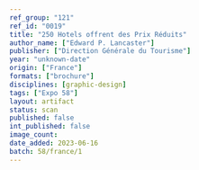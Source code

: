 ```yaml
---
ref_group: "121"
ref_id: "0019"
title: "250 Hotels offrent des Prix Réduits"
author_name: ["Edward P. Lancaster"]
publisher: ["Direction Générale du Tourisme"]
year: "unknown-date"
origin: ["France"]
formats: ["brochure"]
disciplines: [graphic-design]
tags: ["Expo 58"]
layout: artifact
status: scan
published: false
int_published: false
image_count:
date_added: 2023-06-16
batch: 58/france/1
---
```

